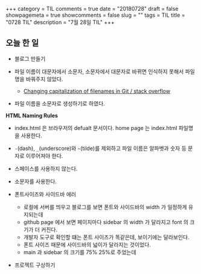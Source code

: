 +++
category = TIL
comments = true
date = "20180728"
draft = false
showpagemeta = true
showcomments = false
slug = ""
tags = TIL
title = "0728 TIL"
description = "7월 28일 TIL"
+++

## 오늘 한 일

- 블로그 만들기

- 파일 이름이 대문자에서 소문자, 소문자에서 대문자로 바뀌면 인식하지 못해서 파일명을 바꿔주지 않았다.

  - [Changing capitalization of filenames in Git / stack overflow](https://stackoverflow.com/questions/10523849/changing-capitalization-of-filenames-in-git)

- 파일 이름을 소문자로 생성하기로 하였다.

**HTML Naming Rules**

- index.html 은 브라우저의 defualt 문서이다. home page 는 index.html 파일명을 사용한다.
- `-`(dash), `_`(underscore)와 `~`(tilde)를 제외하고 파일 이름은 알파벳과 숫자 등 문자로 이루어져야 한다.
- 스페이스를 사용하지 않는다.
- 소문자를 사용한다.

- 폰트사이즈와 사이드바 에러

  - 로컬에 서버를 띄우고 블로그를 보면 폰트와 사이드바의 width 가 일정하게 유지되는데
  - github page 에서 보면 페이지마다 sidebar 의 width 가 달라지고 font 의 크기가 더 커진다.
  - 개발자 도구로 확인할 떄는 폰트 사이즈가 똑같은데, 보이기에는 달라보인다.
  - 폰트 사이즈 때문에 사이드바의 넓이가 달라지는 것이었다.
  - main 과 sidebar 의 크기를 75% 25%로 주었는데

- 프로젝트 구상하기
